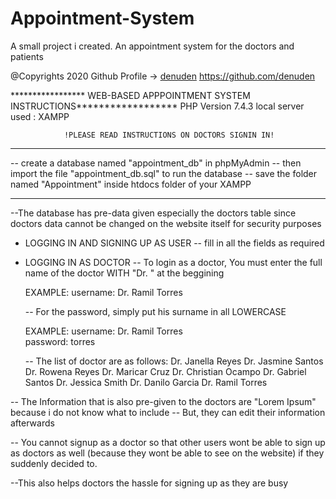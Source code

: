 # Appointment-System
A small project i created. An appointment system for the doctors and patients

@Copyrights 2020 Github Profile -> [denuden](url) https://github.com/denuden

***************** WEB-BASED APPPOINTMENT SYSTEM INSTRUCTIONS******************
PHP Version 7.4.3 
local server used : XAMPP

				!PLEASE READ INSTRUCTIONS ON DOCTORS SIGNIN IN!		
				
*******************************
-- create a database named "appointment_db" in phpMyAdmin
-- then import the file "appointment_db.sql" to run the database
-- save the folder named "Appointment" inside htdocs folder of your XAMPP
*****************
--The database has pre-data given especially the doctors table since doctors data cannot be changed on the website itself for
	security purposes

* LOGGING IN AND SIGNING UP AS USER
	-- fill in all the fields as required

* LOGGING IN AS DOCTOR
	-- To login as a doctor, You must enter the full name of the doctor WITH 
		"Dr. " at the beggining 

	EXAMPLE: 
		username: Dr. Ramil Torres  
		
	-- For the password, simply put his surname in all LOWERCASE
	
	EXAMPLE: 
		username: Dr. Ramil Torres  
		password: torres

	-- The list of doctor are as follows:
		Dr. Janella Reyes
		Dr. Jasmine Santos
		Dr. Rowena Reyes
		Dr. Maricar Cruz
		Dr. Christian Ocampo
		Dr. Gabriel Santos
		Dr. Jessica Smith
		Dr. Danilo Garcia
		Dr. Ramil Torres

-- The Information that is also pre-given to the doctors are "Lorem Ipsum" because i do not know what to include
-- But, they can edit their information afterwards

-- You cannot signup as a doctor so that other users wont be able to sign up as doctors as well
	(because they wont be able to see on the website) if they suddenly decided to.
 
--This also helps doctors the hassle for signing up as they are busy

